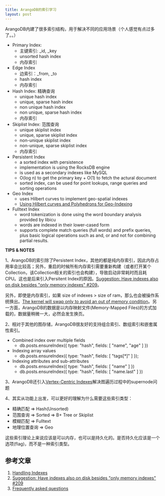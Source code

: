 ```yaml
---
title: ArangoDB的索引学习
layout: post
---
```



ArangoDB内建了很多索引结构，用于解决不同的应用场景（个人感觉有点过多了。。）

* Primary Index:
	* 主键索引: _id, _key
	* unsorted hash index
	* 内存索引
* Edge Index
	* 边索引：_from, _to
	* hash index
	* 内存索引
* Hash Index: 精确查询
	* unique hash index
	* unique, sparse hash index
	* non unique hash index
	* non unique, sparse hash index
	* 内存索引
* Skiplist Index: 范围查询
	* unique skiplist index
	* unique, sparse skiplist index
	* non-unique skiplist index
	* non-unique, sparse skiplist index
	* 内存索引
* Persistent Index
	* a sorted index with persistence
	* implementation is using the RocksDB engine
	* is used as a secondary indexes like MySQL
	* O(log n) to get the primary key + O(1) to fetch the actural document
	* sorted index, can be used for point lookups, range queries and sorting operations
* Geo Index
	* uses Hilbert curves to implement geo-spatial indexes
	* [Using Hilbert curves and Polyhedrons for Geo-Indexing](https://www.arangodb.com/2012/03/31/using-hilbert-curves-and-polyhedrons-for-geo-indexing)
* Fulltext Index
	* word tokenization is done using the word boundary analysis provided by libicu
	* words are indexed in their lower-cased form
	* supports complete match queries (full words) and prefix queries, plus basic logical operations such as and, or and not for combining partial results.

**TIPS & NOTES**

1、ArangoDB的索引除了Persistent Index，其他的都是纯内存索引，因此内存占用率会比较高；另外，重启的时候所有内存索引需要重新构建（或者打开某个Collection，该Collection相关的索引也会构建），导致启动非常耗时而且耗CPU。这也是后来引入Persitent Index的原因。[Suggestion: Have indexes also on disk besides "only memory indexes" #209](https://github.com/arangodb/arangodb/issues/209#issuecomment-193838232)。

另外，即使是内存索引，如果 size of indexes > size of ram，那么也会被操作系统换出。[The kernel will swap only to avoid an out of memory condition](https://en.wikipedia.org/wiki/Swappiness)。另一方面，ArangoDB的数据是以内存映射文件(Memory-Mapped Files)的方式加载的，数据量稍微一大，必然会发生换页。


2、相对于其他的图存储，ArangoDB很友好的支持组合索引、数组索引和嵌套属性索引。

* Combined index over multiple fields
	* db.posts.ensureIndex({ type: "hash", fields: [ "name", "age" ] })
* Indexing array values
	* db.posts.ensureIndex({ type: "hash", fields: [ "tags[*]" ] });
* Indexing attributes and sub-attributes
	* db.posts.ensureIndex({ type: "hash", fields: [ "name" ] })
	* db.posts.ensureIndex({ type: "hash", fields: [ "name.last" ] })	 

3、ArangoDB还引入[Vertex-Centric Indexes](https://docs.arangodb.com/3.1/Manual/Indexing/VertexCentric.html)解决图遍历过程中的supernode问题

4、其实从功能上出发，可以更好的理解为什么需要这些索引类型：

* 精确匹配 => Hash(Unsorted)
* 范围查询 => Sorted => B+ Tree or Skiplist
* 模糊匹配 => Fulltext 
* 地理位置查询 => Geo

这些索引理论上来说应该是可以内存，也可以是持久化的。是否持久化应该是一个选项(flag)，而不是一种索引类型。


参考文章
-------

1. [Handling Indexes](https://docs.arangodb.com/3.1/Manual/Indexing/)
2. [Suggestion: Have indexes also on disk besides "only memory indexes" #209](https://github.com/arangodb/arangodb/issues/209#issuecomment-193838232)
3. [Frequently asked questions](https://www.arangodb.com/documentation/faq/#what-are-the-server-requirements-for-arangodb)
